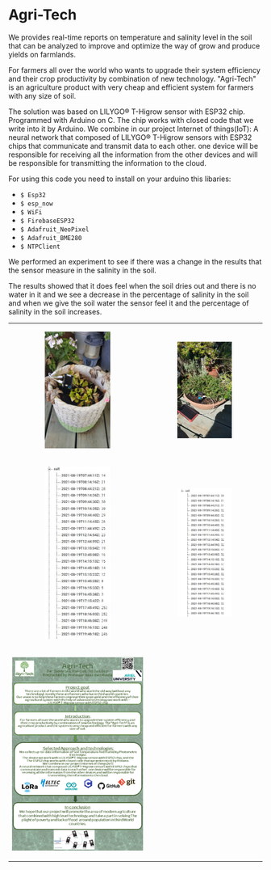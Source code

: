 

<h1>Agri-Tech</h1>

We provides real-time reports on temperature and salinity level in the soil that can be analyzed to improve and optimize
the way of grow and produce yields on farmlands.

For farmers all over the world who wants to upgrade their system efficiency and their crop productivity by combination of new technology.
"Agri-Tech" is an agriculture product with very cheap and efficient system for farmers with any size of soil.

The solution was based on LILYGO® T-Higrow sensor with ESP32 chip. Programmed with Arduino on C.
The chip works with closed code that we write into it by Arduino.
We combine in our project Internet of things(IoT): 
A neural network that composed of LILYGO® T-Higrow sensors with ESP32 chips that communicate and transmit data to each other. one device will be responsible for receiving all the information from the other devices and will be responsible for transmitting the information to the cloud. 

For using this code you need to install on your arduino this libaries:
 - `$ Esp32`
 - `$ esp_now`
 - `$ WiFi`
 - `$ FirebaseESP32`
 - `$ Adafruit_NeoPixel`
 - `$ Adafruit_BME280`
 - `$ NTPClient`
<table cellspacing="10">
<tbody>
 
We performed an experiment to see if there was a change in the results that the sensor measure in the salinity in the soil.
 
<tr>
   <td style="text-align: center;">
    <p><img src="https://github.com/darsam44/Agri-Tech/blob/main/photos/photo1.jpeg" width="50%" height="50%" /></p>
  </td>
   <td style="text-align: center;">
    <p><img src="https://github.com/darsam44/Agri-Tech/blob/main/photos/photo2.jpeg" width="50%" height="50%" /></p>
  </td>
</tr>
 
 The results showed that it does feel when the soil dries out and there is no water in it and we see a decrease in the percentage of salinity in the soil and when we give the soil water the sensor feel it and the percentage of salinity in the soil increases.

 
   <td style="text-align: center;">
    <p><img src="https://github.com/darsam44/Agri-Tech/blob/main/photos/slat.JPG" width="50%" height="50%" /></p>
  </td>
   <td style="text-align: center;">
    <p><img src="https://github.com/darsam44/Agri-Tech/blob/main/photos/soil.JPG" width="50%" height="50%" /></p>
  </td>
</tr>

<tr>
 <td style="text-align: center;">
    <p><img src="https://github.com/darsam44/Agri-Tech/blob/main/photos/POSTER.jpg" width="100%" height="100%" /></p>
  </td>
</tr>
</tbody>

</table>


